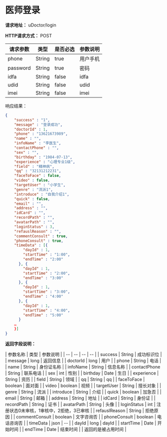 # 医师登录

**请求地址：** uDoctor/login

**HTTP请求方式：** POST

| 请求参数 | 类型 | 是否必选 | 参数说明 |
| -- | -- | -- | -- |
| phone | String | true | 用户手机 |
| password | String | true | 密码 |
| idfa | String | false | idfa |
| udid | String | false | udid |
| imei | String | false | imei |

响应结果：
```json
{
    "success" : "1",
    "message" : "登录成功",
    "doctorId" : 1,
    "phone" : "13621673989",
    "name" : "",
    "infoName" : "李医生",
    "contactPhone" : "",
    "sex" : "",
    "birthday" : "1984-07-13",
    "experience" : "心理专业1级",
    "field" : "精神病",
    "qq" : "32131212231",
    "faceToFace" : false,
    "video" : false,
    "targetUser" : "小学生",
    "genre" : "流派1",
    "introduce" : "自我介绍1",
    "quick" : false,
    "email" : "",
    "address" : "",
    "idCard" : "",
    "recordPath" : "",
    "avatarPath" : "",
    "loginStatus" : 3,
    "refauslReason" : "",
    "commentConsult" : true,
    "phoneConsult" : true,
    "timeData" : [{
        "dayId" : 1,
        "startTime" : "1:00",
        "endTime" : "2:00"
      }, {
        "dayId" : 1,
        "startTime" : "2:00",
        "endTime" : "3:00"
      }, {
        "dayId" : 1,
        "startTime" : "3:00",
        "endTime" : "4:00"
      }, {
        "dayId" : 1,
        "startTime" : "4:00",
        "endTime" : "5:00"
      }
    …
    }]
}
```
**返回字段说明：**

| 参数名称 | 类型 | 参数说明 |
| -- | -- | -- | -- |
| success | String | 成功标识位 |
| message | long | 返回信息 |
| doctorId | long | 用户 |
| phone | String | 电话 |
| name | String | 身份证名称 |
| infoName | String | 信息名称 |
| contactPhone | String | 联系电话 |
| sex | int | 性别 |
| birthday | Date | 生日 |
| experience | String | 资历 |
| field | String | 领域 |
| qq | String | qq |
| faceToFace | boolean | 面对面 |
| video | boolean | 视频 |
| targetUser | String | 擅长对象 |
| genre | String | 流派 |
| introduce | String | 介绍 |
| quick | boolean | 加急否 |
| email | String | 邮箱 |
| address | String | 地址 |
| idCard | String | 身份证 |
| recordPath | String | 证书 |
| avatarPath | String | 头像 |
| loginStatus | int | 注册状态0未审核，1审核中，2拒绝，3已审核 |
| refauslReason | String | 拒绝原因 |
| commentConsult | boolean | 文字咨询否 |
| phoneConsult | boolean | 电话咨询否 |
| timeData | json | -- |
| dayId | long | dayId |
| startTime | Date | 开始时间 |
| endTime | Date | 结束时间 |
| 返回的是被占用时间 |



